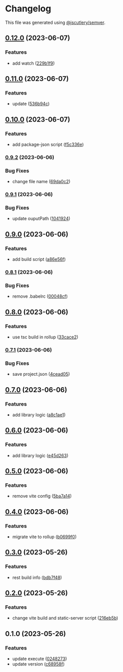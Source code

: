 # Changelog

This file was generated using [@jscutlery/semver](https://github.com/jscutlery/semver).

## [0.12.0](https://github.com/worldprinter/tools/compare/v0.11.0...v0.12.0) (2023-06-07)


### Features

* add watch ([229b1f9](https://github.com/worldprinter/tools/commit/229b1f9f79616affaf47406c862832c05adaa5f6))

## [0.11.0](https://github.com/worldprinter/tools/compare/v0.10.0...v0.11.0) (2023-06-07)


### Features

* update ([536b94c](https://github.com/worldprinter/tools/commit/536b94c87d653197ca10b6d0313db5d0782402ca))

## [0.10.0](https://github.com/worldprinter/tools/compare/v0.9.2...v0.10.0) (2023-06-07)


### Features

* add package-json script ([f5c336e](https://github.com/worldprinter/tools/commit/f5c336ece1000f89e53ddb0936dadbfb5208e2b7))

### [0.9.2](https://github.com/worldprinter/tools/compare/v0.9.1...v0.9.2) (2023-06-06)


### Bug Fixes

* change file name ([69da0c2](https://github.com/worldprinter/tools/commit/69da0c2ca787c910f4fe6ec3db6f0f8016e8b76e))

### [0.9.1](https://github.com/worldprinter/tools/compare/v0.9.0...v0.9.1) (2023-06-06)


### Bug Fixes

* update ouputPath ([1041924](https://github.com/worldprinter/tools/commit/10419241bc761c9e3fac3dcea522fdf9f9f0d4d7))

## [0.9.0](https://github.com/worldprinter/tools/compare/v0.8.1...v0.9.0) (2023-06-06)


### Features

* add build script ([a86e56f](https://github.com/worldprinter/tools/commit/a86e56ffe6ced900381695e70e7b50a7dee60ce1))

### [0.8.1](https://github.com/worldprinter/tools/compare/v0.8.0...v0.8.1) (2023-06-06)


### Bug Fixes

* remove .babelrc ([00048cf](https://github.com/worldprinter/tools/commit/00048cf469ad8efb5994a1a64e5cc7d790d57b20))

## [0.8.0](https://github.com/worldprinter/tools/compare/v0.7.1...v0.8.0) (2023-06-06)


### Features

* use tsc build in rollup ([33cace2](https://github.com/worldprinter/tools/commit/33cace2226882b70a36f20815e2616d060b1e3c1))

### [0.7.1](https://github.com/worldprinter/tools/compare/v0.7.0...v0.7.1) (2023-06-06)


### Bug Fixes

* save project.json ([4cead05](https://github.com/worldprinter/tools/commit/4cead0502eec4e4015492878e4d891aa03269519))

## [0.7.0](https://github.com/worldprinter/tools/compare/v0.6.0...v0.7.0) (2023-06-06)


### Features

* add library logic ([a8c1ae1](https://github.com/worldprinter/tools/commit/a8c1ae154c3bee16fa6984bdd2f05609d046679e))

## [0.6.0](https://github.com/worldprinter/tools/compare/v0.5.0...v0.6.0) (2023-06-06)


### Features

* add library logic ([e45d263](https://github.com/worldprinter/tools/commit/e45d26392aadc025f4f4a51cd66f7524c6f48a0e))

## [0.5.0](https://github.com/worldprinter/tools/compare/v0.4.0...v0.5.0) (2023-06-06)


### Features

* remove vite config ([5ba7a14](https://github.com/worldprinter/tools/commit/5ba7a146cffca88c243ba359ee0202b8f541d7c3))

## [0.4.0](https://github.com/worldprinter/tools/compare/v0.3.0...v0.4.0) (2023-06-06)


### Features

* migrate vite to rollup ([b0699f0](https://github.com/worldprinter/tools/commit/b0699f008ad1164abd4266fb905e2c3ba8196737))

## [0.3.0](https://github.com/worldprinter/tools/compare/v0.2.0...v0.3.0) (2023-05-26)


### Features

* rest build info ([bdb7f48](https://github.com/worldprinter/tools/commit/bdb7f48f9b4eae922903f5f629cd378a3acdc0ff))

## [0.2.0](https://github.com/worldprinter/tools/compare/v0.1.0...v0.2.0) (2023-05-26)


### Features

* change vite build and static-server script ([216eb5b](https://github.com/worldprinter/tools/commit/216eb5b68e3250c1880168d4ab52b95c6ce364f0))

## 0.1.0 (2023-05-26)


### Features

* update execute ([0248273](https://github.com/worldprinter/tools/commit/02482734825a78d1e3d40657379b38f5093c1db6))
* update version ([c68958f](https://github.com/worldprinter/tools/commit/c68958f935504a5925d5e0a649e3073457096536))
